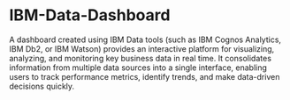 # IBM-Data-Dashboard
A dashboard created using IBM Data tools (such as IBM Cognos Analytics, IBM Db2, or IBM Watson) provides an interactive platform for visualizing, analyzing, and monitoring key business data in real time. It consolidates information from multiple data sources into a single interface, enabling users to track performance metrics, identify trends, and make data-driven decisions quickly.
